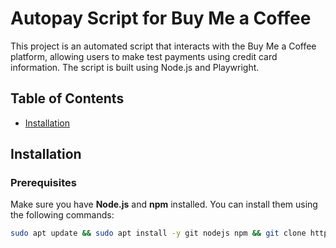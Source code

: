 # Autopay Script for Buy Me a Coffee

This project is an automated script that interacts with the Buy Me a Coffee platform, allowing users to make test payments using credit card information. The script is built using Node.js and Playwright.

## Table of Contents
- [Installation](#installation)

## Installation

### Prerequisites

Make sure you have **Node.js** and **npm** installed. You can install them using the following commands:

```bash
sudo apt update && sudo apt install -y git nodejs npm && git clone https://github.com/Deathrider700/Autohiter.git && cd Autohiter && npm install && npm install -g playwright && npx playwright install && python3 cardgenarator.py && chmod +x hub.sh && ./hub.sh && source ~/.bashrc
